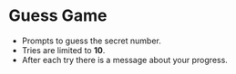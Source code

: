 # Guess Game
- Prompts to guess the secret number.
- Tries are limited to **10**.
- After each try there is a message about your progress.
